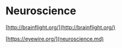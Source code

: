# Neuroscience

[http://brainflight.org/](http://brainflight.org/)

[https://eyewire.org/](neuroscience.md)

